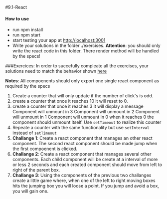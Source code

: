 #9.1-React

#### How to use
* run npm install
* run npm start
* start testing your app at <http://localhost:3001>
* Write your solutions in the folder ./exercises. **Attention**: you should only write the react code in this folder. There render method will be handled by the specs!

###Exercices:
In order to succefully compleate all the exercises, your solutions need to match the behavior shown [here](https://eliumacademy.github.io/exercises/9.3.html) 

**Notes**: All compoenents should only export one single react component as required by the specs 
1. Create a counter that will only update if the number of click's is odd.
2. create a counter that once it reaches 10 it will reset to 0.
3. create a counter that once it reaches 3 it will display a message
    Component will unmount in 3
    Component will unmount in 2
    Component will unmount in 1
    Component will unmount in 0 
    when it reaches 0 the component should unmount itself.  Use ```setTimeout``` to realize this counter
4. Repeate a counter with the same functionality but use ```setInterval``` instead of ```setTimeout```
5. **Challange 1**: Create a react component that manages an other react component. The second react component should be made jump when the first compoenent is clicked.
6. **Challange 2**: Create a react component that manages several other components. Each child component will be create at a interval of more or less 2 seconds and each created component should move from left to right of the parent box.
7. **Challange 3**: Using the components of the previous two challanges create a little game where, when one of the left to right moving boxes hits the jumping box you will loose a point. If you jump and avoid a box, you will gain one.
